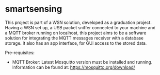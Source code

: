 # smartsensing

This project is part of a WSN solution, developed as a graduation project.
Having a WSN set up, a USB packet sniffer connected to your machine and a MQTT broker running on localhost, this project aims to be a software solution for integrating the MQTT messages receiver with a database storage.
It also has an app interface, for GUI access to the stored data.

Pre-requisites:
- MQTT Broker: Latest Mosquitto version must be installed and running. Information can be found at: https://mosquitto.org/download/
